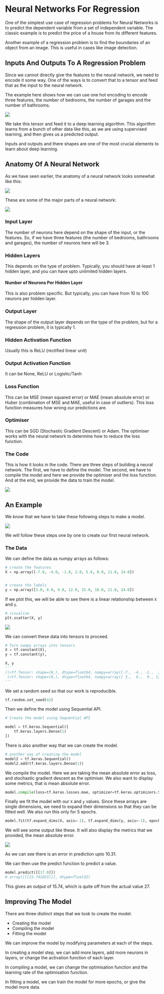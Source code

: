 # Neural Networks For Regression

One of the simplest use case of regression problems for Neural Networks is to predict the dependent variable from a set of independent variable. The classic example is to predict the price of a house from its different features. 

Another example of a regression problem is to find the boundaries of an object from an image. This is useful in cases like image detection. 

## Inputs And Outputs To A Regression Problem

Since we cannot directly give the features to the neural network, we need to encode it some way. One of the ways is to convert that to a tensor and feed that as the input to the neural network. 

The example here shows how we can use one hot encoding to encode three features, the number of bedrooms, the number of garages and the number of bathrooms. 

![](../../assets/Pasted%20image%2020221108143331.png)

We take this tensor and feed it to a deep learning algorithm. This algorithm learns from a bunch of other data like this, as we are using supervised learning, and then gives us a predicted output. 

Inputs and outputs and there shapes are one of the most crucial elements to learn about deep learning. 

## Anatomy Of A Neural Network 

As we have seen earlier, the anatomy of a neural network looks somewhat like this:

![](../../assets/Pasted%20image%2020221108144042.png)

These are some of the major parts of a neural network:

![](../../assets/Pasted%20image%2020221108145801.png)

### Input Layer

The number of neurons here depend on the shape of the input, or the features. So, if we have three features (the number of bedrooms, bathrooms and garages), the number of neurons here will be 3. 

### Hidden Layers 

This depends on the type of problem. Typically, you should have at-least 1 hidden layer, and you can have upto unlimited hidden layers.

#### Number of Neurons Per Hidden Layer

This is also problem specific. But typically, you can have from 10 to 100 neurons per hidden layer. 

### Output Layer

The shape of the output layer depends on the type of the problem, but for a regression problem, it is typically 1. 

### Hidden Activation Function

Usually this is ReLU (rectified linear unit)

### Output Activation Function

It can be None, ReLU or Logistic/Tanh

### Loss Function

This can be MSE (mean squared error) or MAE (mean absolute error) or Huber (combination of MSE and MAE, useful in case of outliers). This loss function measures how wrong our predictions are. 

### Optimiser

This can be SGD (Stochastic Gradient Descent) or Adam. The optimiser works with the neural network to determine how to reduce the loss function. 

### The Code

This is how it looks in the code. There are three steps of building a neural network. The first, we have to define the model. The second, we have to compile the model and here we provide the optimiser and the loss function. And at the end, we provide the data to train the model.

![](../../assets/Pasted%20image%2020221108150019.png)

## An Example

We know that we have to take these following steps to make a model.

![](../../assets/Pasted%20image%2020221108213327.png)

We will follow these steps one by one to create our first neural network.

### The Data

We can define the data as numpy arrays as follows:

```python
# create the features
X = np.array([-7.0, -4.0, -1.0, 2.0, 5.0, 8.0, 11.0, 14.0])


# create the labels
y = np.array([3.0, 6.0, 9.0, 12.0, 15.0, 18.0, 21.0, 24.0])
```

If we plot this, we will be able to see there is a linear relationship between `X` and `y`.

```python
# visualize
plt.scatter(X, y)
```

![](../../assets/Pasted%20image%2020221108213536.png)

We can convert these data into tensors to proceed. 

```python
# Turn numpy arrays into tensors
X = tf.constant(X),
y = tf.constant(y),

X, y
'''
((<tf.Tensor: shape=(8,), dtype=float64, numpy=array([-7., -4., -1.,  2.,  5.,  8., 11., 14.])>,),
 (<tf.Tensor: shape=(8,), dtype=float64, numpy=array([ 3.,  6.,  9., 12., 15., 18., 21., 24.])>,))
'''
```

We set a random seed so that our work is reproducible. 

```python
tf.random.set_seed(42)
```

Then we define the model using Sequential API. 

```python
# Create the model using Sequential API

model = tf.keras.Sequential([
    tf.keras.layers.Dense(1)
])
```

There is also another way that we can create the model. 

```python
# another way of creating the model
model2 = tf.keras.Sequential()
model2.add(tf.keras.layers.Dense(1))
```

We compile the model. Here we are taking the mean absolute error as loss, and stochastic gradient descent as the optimiser. We also want to display some metrics, that is mean absolute error. 

```python
model.compile(loss=tf.keras.losses.mae, optimizer=tf.keras.optimizers.SGD(), metrics=['mae'])
```

Finally we fit the model with our `X` and `y` values. Since these arrays are single dimensions, we need to expand their dimensions so that they can be fitted well. We also run this only for 5 epochs. 

```python
model.fit(tf.expand_dims(X, axis=-1), tf.expand_dims(y, axis=-1), epochs=5)
```

We will see some output like these. It will also display the metrics that we provided, the mean absolute error. 

![](../../assets/Pasted%20image%2020221108214350.png)

As we can see there is an error in prediction upto 10.31. 

We can then use the predict function to predict a value. 

```python
model.predict([[17.0]])
# array([[[15.741023]]], dtype=float32)
```

This gives an output of 15.74, which is quite off from the actual value 27. 

## Improving The Model

There are three distinct steps that we took to create the model.

* Creating the model
* Compiling the model
* Fitting the model

We can improve the model by modifying parameters at each of the steps. 

In creating a model step, we can add more layers, add more neurons in layers, or change the activation function of each layer. 

In compiling a model, we can change the optimisation function and the learning rate of the optimisation function. 

In fitting a model, we can train the model for more epochs, or give the model more data. 


